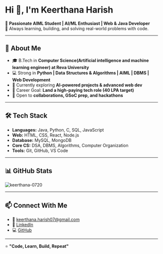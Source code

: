 # Hi 👋, I'm Keerthana Harish

🌟 **Passionate AIML Student | AI/ML Enthusiast | Web & Java Developer**  
🚀 Always learning, building, and solving real-world problems with code.  

---

## 🚀 About Me  
- 🎓 B.Tech in **Computer Science(Artificial intelligence and machine learning engineer) at Reva University** 
- 💻 Strong in **Python | Data Structures & Algorithms | AIML | DBMS | Web Development**  
- 🌱 Currently exploring **AI-powered projects & advanced web dev** 
- 🎯 Career Goal: **Land a high-paying tech role (40 LPA target)** 
- 🤝 Open to **collaborations, GSoC prep, and hackathons** 

---

## 🛠️ Tech Stack  
- **Languages:** Java, Python, C, SQL, JavaScript  
- **Web:** HTML, CSS, React, Node.js  
- **Database:** MySQL, MongoDB  
- **Core CS:** DSA, DBMS, Algorithms, Computer Organization  
- **Tools:** Git, GitHub, VS Code  

---

## 📊 GitHub Stats  
![keerthana-0720](https://github.com/keerthana-0720)
  
---

## 📫 Connect With Me  
- 📧 [keerthana.harish07@gmail.com](mailto:keerthana.harish07@gmail.com)  
- 💼 [LinkedIn](https://www.linkedin.com/in/keerthana-harish-07bh)  
- 💻 [GitHub](https://github.com/keerthana-0720)  

---

⭐️ **"Code, Learn, Build, Repeat"**
